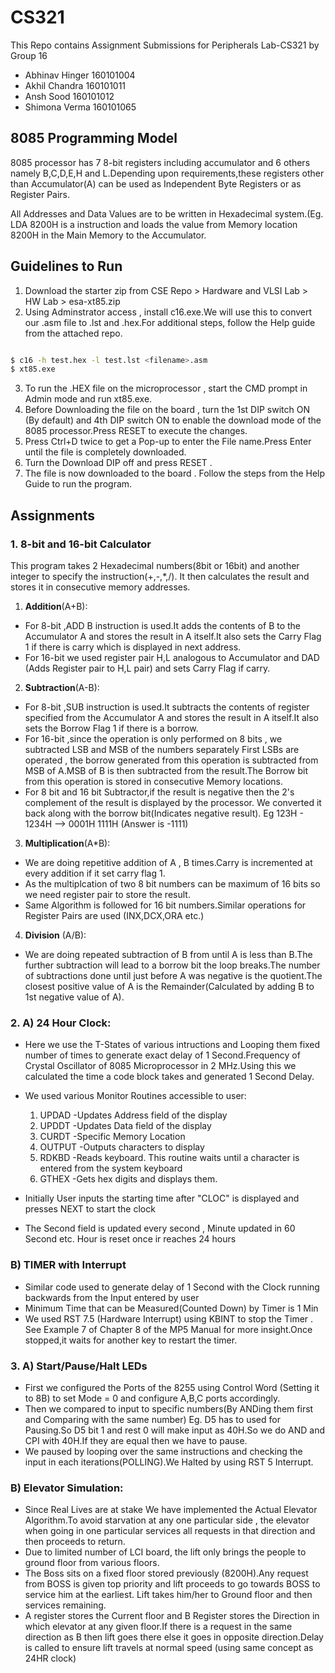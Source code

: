 # CS321
This Repo contains Assignment Submissions for Peripherals Lab-CS321 by Group 16
* Abhinav Hinger 160101004
* Akhil Chandra 160101011
* Ansh Sood 160101012
* Shimona Verma 160101065

## 8085 Programming Model
8085 processor has 7 8-bit registers including accumulator and 6 others namely B,C,D,E,H and L.Depending upon requirements,these registers other than Accumulator(A) can be used as Independent Byte Registers or as Register Pairs.

All Addresses and Data Values are to be written in Hexadecimal system.(Eg. LDA 8200H is a instruction and loads the value from Memory location 8200H in the Main Memory to the Accumulator.

## Guidelines to Run 
1. Download the starter zip from CSE Repo > Hardware and VLSI Lab > HW Lab > esa-xt85.zip
2. Using Adminstrator access , install c16.exe.We will use this to convert our .asm file to .lst and .hex.For additional steps, follow the Help guide from the attached repo.

```sh

$ c16 -h test.hex -l test.lst <filename>.asm
$ xt85.exe

```

3. To run the .HEX file on the microprocessor , start the CMD prompt in Admin mode and run xt85.exe.
4. Before Downloading the file on the board , turn the 1st DIP switch ON (By default) and 4th DIP switch ON to enable the download mode of the 8085 processor.Press RESET to execute the changes.
5. Press Ctrl+D twice to get a Pop-up to enter the File name.Press Enter until the file is completely downloaded.
6. Turn the Download DIP off and press RESET .
7. The file is now downloaded to the board . Follow the steps from the Help Guide to run the program.

## Assignments
### 1. 8-bit and 16-bit Calculator
This program takes 2 Hexadecimal numbers(8bit or 16bit) and another integer to specify the instruction(+,-,\*,/). It then calculates the result and stores it in consecutive memory addresses.
1. __Addition__(A+B):
  * For 8-bit ,ADD B instruction is used.It adds the contents of B to the Accumulator A and stores the result in A itself.It
  also sets the Carry Flag 1 if there is carry which is displayed in next address.
  * For 16-bit we used register pair H,L analogous to Accumulator and DAD (Adds Register pair to H,L pair) and sets Carry
  Flag if carry.
2. __Subtraction__(A-B):
  * For 8-bit ,SUB instruction is used.It subtracts the contents of register specified from the Accumulator A and stores the
  result in A itself.It also sets the Borrow Flag 1 if there is a borrow.
  * For 16-bit ,since the operation is only performed on 8 bits , we subtracted LSB and MSB of the numbers separately
  First LSBs are operated , the borrow generated from this operation is subtracted from MSB of A.MSB of B is then subtracted
  from the result.The Borrow bit from this operation is stored in consecutive Memory locations.
  * For 8 bit and 16 bit Subtractor,if the result is negative then the 2's complement of the result is displayed by the
  processor. We converted it back along with the borrow bit(Indicates negative result).
Eg 123H - 1234H --> 0001H 1111H (Answer is -1111)
3. __Multiplication__(A\*B):
  * We are doing repetitive addition of A , B times.Carry is incremented at every addition if it set carry flag 1.
  * As the multiplcation of two 8 bit numbers can be maximum of 16 bits so we need register pair to store the result.
  * Same Algorithm is followed for 16 bit numbers.Similar operations for Register Pairs are used (INX,DCX,ORA etc.)
4. __Division__ (A\/B):
  * We are doing repeated subtraction of B from until A is less than B.The further subtraction will lead to a borrow bit 
   the loop breaks.The number of subtractions done until just before A was negative is the quotient.The closest positive
   value of A is the Remainder(Calculated by adding B to 1st negative value of A).

### 2. A) 24 Hour Clock:
  * Here we use the T-States of various intructions and Looping them fixed number of times to generate exact delay of 1
  Second.Frequency of Crystal Oscillator of 8085 Microprocessor in 2 MHz.Using this we calculated the time a code block 
  takes and generated 1 Second Delay.
  * We used various Monitor Routines accessible to user:
      1. UPDAD -Updates Address field of the display
      2. UPDDT -Updates Data field of the display
      3. CURDT  -Specific Memory Location
      4. OUTPUT -Outputs characters to display
      5. RDKBD  -Reads keyboard. This routine waits until a character is entered from the system keyboard
      6. GTHEX  -Gets hex digits and displays them. 
      
  * Initially User inputs the starting time after "CLOC" is displayed and presses NEXT to start the clock
  * The Second field is updated every second , Minute updated in 60 Second etc. Hour is reset once ir reaches 24 hours
###    B) TIMER with Interrupt
  * Similar code used to generate delay of 1 Second with the Clock running backwards from the Input entered by user
  * Minimum Time that can be Measured(Counted Down) by Timer is 1 Min
  * We used RST 7.5 (Hardware Interrupt) using KBINT to stop the Timer . See Example 7 of Chapter 8 of the MP5 Manual for
  more insight.Once stopped,it waits for another key to restart the timer.

### 3. A) Start/Pause/Halt LEDs
  * First we configured the Ports of the 8255 using Control Word (Setting it to 8B) to set Mode = 0 and configure A,B,C ports    accordingly.
  * Then we compared to input to specific numbers(By ANDing them first and Comparing with the same number)
   Eg. D5 has to used for Pausing.So D5 bit 1 and rest 0 will make input as 40H.So we do AND and CPI with 40H.If they are 
   equal then we have to pause.
  * We paused by looping over the same instructions and checking the input in each iterations(POLLING).We Halted by using 
   RST 5 Interrupt.

###    B) Elevator Simulation:
  * Since Real Lives are at stake We have implemented the Actual Elevator Algorithm.To avoid starvation at any one particular
  side , the elevator when going in one particular services all requests in that direction and then proceeds to return.
  * Due to limited number of LCI board, the lift only brings the people to ground floor from various floors.
  * The Boss sits on a fixed floor stored previously (8200H).Any request from BOSS is given top priority and lift proceeds to 
  go towards BOSS to service him at the earliest. Lift takes him/her to Ground floor and then services remaining.
  * A register stores the Current floor and B Register stores the Direction in which elevator at any given floor.If there is 
  a request in the same direction as B then lift goes there else it goes in opposite direction.Delay is called to ensure lift 
  travels at normal speed (using same concept as 24HR clock)

